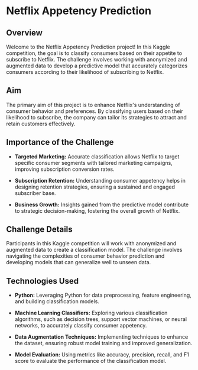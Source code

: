 # Netflix Appetency Prediction

## Overview

Welcome to the Netflix Appetency Prediction project! In this Kaggle competition, the goal is to classify consumers based on their appetite to subscribe to Netflix. The challenge involves working with anonymized and augmented data to develop a predictive model that accurately categorizes consumers according to their likelihood of subscribing to Netflix.

## Aim

The primary aim of this project is to enhance Netflix's understanding of consumer behavior and preferences. By classifying users based on their likelihood to subscribe, the company can tailor its strategies to attract and retain customers effectively.

## Importance of the Challenge

- **Targeted Marketing:** Accurate classification allows Netflix to target specific consumer segments with tailored marketing campaigns, improving subscription conversion rates.

- **Subscription Retention:** Understanding consumer appetency helps in designing retention strategies, ensuring a sustained and engaged subscriber base.

- **Business Growth:** Insights gained from the predictive model contribute to strategic decision-making, fostering the overall growth of Netflix.

## Challenge Details

Participants in this Kaggle competition will work with anonymized and augmented data to create a classification model. The challenge involves navigating the complexities of consumer behavior prediction and developing models that can generalize well to unseen data.

## Technologies Used

- **Python:** Leveraging Python for data preprocessing, feature engineering, and building classification models.

- **Machine Learning Classifiers:** Exploring various classification algorithms, such as decision trees, support vector machines, or neural networks, to accurately classify consumer appetency.

- **Data Augmentation Techniques:** Implementing techniques to enhance the dataset, ensuring robust model training and improved generalization.

- **Model Evaluation:** Using metrics like accuracy, precision, recall, and F1 score to evaluate the performance of the classification model.

